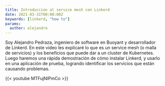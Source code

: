 ```yaml
---
title: Introduccion al service mesh con Linkerd
date: 2021-03-31T00:00:00Z
keywords: [linkerd, "how to"]
params:
  author: alejandro
---
```


Soy Alejandro Pedraza, ingeniero de software en Buoyant y desarrollador de
Linkerd. En este video les explicaré lo que es un service mesh (o malla de
servicios) y los beneficios que puede dar a un cluster de Kubernetes. Luego
haremos una rápida demostración de cómo instalar Linkerd, y usarlo en una
aplicación de prueba, logrando identificar los servicios que están causando
problemas.

{{< youtube MTFujNlPmCo >}}
